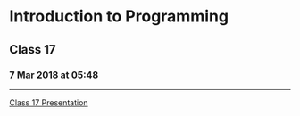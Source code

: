# Introduction to Programming 
## Class 17
### 7 Mar 2018 at 05:48
---------------------------

[Class 17 Presentation](https://docs.google.com/presentation/d/1pN7jD8jxJro3OgmICU6xcPITBHe8Bvm3qscWqsA3A9Y)
